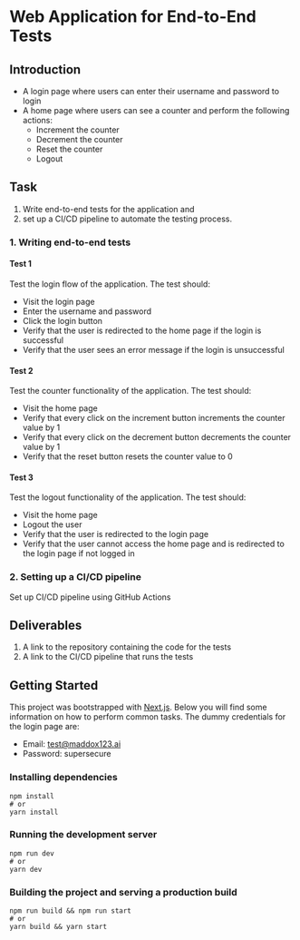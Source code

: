 # Web Application for End-to-End Tests

## Introduction
- A login page where users can enter their username and password to login
- A home page where users can see a counter and perform the following actions:
  - Increment the counter
  - Decrement the counter
  - Reset the counter
  - Logout

## Task
1. Write end-to-end tests for the application and 
2. set up a CI/CD pipeline to automate the testing process.

### 1. Writing end-to-end tests

#### Test 1
Test the login flow of the application. The test should:
- Visit the login page
- Enter the username and password
- Click the login button
- Verify that the user is redirected to the home page if the login is successful
- Verify that the user sees an error message if the login is unsuccessful

#### Test 2
Test the counter functionality of the application. The test should:
- Visit the home page
- Verify that every click on the increment button increments the counter value by 1
- Verify that every click on the decrement button decrements the counter value by 1
- Verify that the reset button resets the counter value to 0

#### Test 3
Test the logout functionality of the application. The test should:
- Visit the home page
- Logout the user
- Verify that the user is redirected to the login page
- Verify that the user cannot access the home page and is redirected to the login page if not logged in


### 2. Setting up a CI/CD pipeline

Set up CI/CD pipeline using GitHub Actions

## Deliverables
1. A link to the repository containing the code for the tests
2. A link to the CI/CD pipeline that runs the tests


## Getting Started
This project was bootstrapped with [Next.js](https://nextjs.org/). Below you will find some information on how to perform common tasks.
The dummy credentials for the login page are:
- Email: test@maddox123.ai
- Password: supersecure

### Installing dependencies

```
npm install
# or
yarn install
```

### Running the development server
```
npm run dev
# or
yarn dev
```

### Building the project and serving a production build
```
npm run build && npm run start
# or
yarn build && yarn start
```
